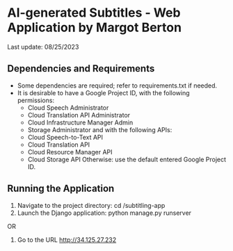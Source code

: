 # AI-generated Subtitles - Web Application by Margot Berton

Last update: 08/25/2023


## Dependencies and Requirements

* Some dependencies are required; refer to requirements.txt if needed.
* It is desirable to have a Google Project ID, with the following permissions:
	- Cloud Speech Administrator
	- Cloud Translation API Administrator
	- Cloud Infrastructure Manager Admin
	- Storage Administrator
  and with the following APIs:
  	- Cloud Speech-to-Text API
  	- Cloud Translation API
  	- Cloud Resource Manager API
  	- Cloud Storage API
  Otherwise: use the default entered Google Project ID.


## Running the Application

1. Navigate to the project directory: cd <path-to-subtitling-app>/subtitling-app
2. Launch the Django application: python manage.py runserver

OR

1. Go to the URL http://34.125.27.232
